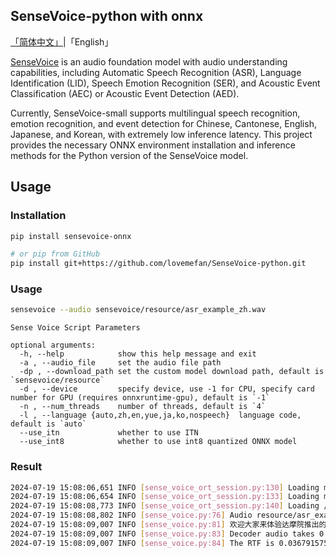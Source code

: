 ## SenseVoice-python with onnx

[「简体中文」](./README.md)|「English」

[SenseVoice](https://github.com/FunAudioLLM/SenseVoice) is an audio foundation model 
with audio understanding capabilities, 
including Automatic Speech Recognition (ASR), Language Identification (LID), 
Speech Emotion Recognition (SER), and Acoustic Event Classification (AEC) 
or Acoustic Event Detection (AED). 

Currently, SenseVoice-small supports multilingual speech recognition, emotion recognition, 
and event detection for Chinese, Cantonese, English, Japanese, and Korean, with extremely low inference latency.
This project provides the necessary ONNX environment installation 
and inference methods for the Python version of the SenseVoice model.

## Usage

### Installation 

```bash
pip install sensevoice-onnx

# or pip from GitHub
pip install git+https://github.com/lovemefan/SenseVoice-python.git
```

### Usage

```bash
sensevoice --audio sensevoice/resource/asr_example_zh.wav
```

```
Sense Voice Script Parameters

optional arguments:
  -h, --help            show this help message and exit
  -a , --audio_file     set the audio file path
  -dp , --download_path set the custom model download path, default is `sensevoice/resource`
  -d , --device         specify device, use -1 for CPU, specify card number for GPU (requires onnxruntime-gpu), default is `-1`
  -n , --num_threads    number of threads, default is `4`
  -l , --language {auto,zh,en,yue,ja,ko,nospeech}  language code, default is `auto`
  --use_itn             whether to use ITN
  --use_int8            whether to use int8 quantized ONNX model
```

### Result

```bash
2024-07-19 15:08:06,651 INFO [sense_voice_ort_session.py:130] Loading model from /Users/cenglingfan/Code/python-project/SenseVoice-python/sensevoice/resource/embedding.npy
2024-07-19 15:08:06,654 INFO [sense_voice_ort_session.py:133] Loading model /Users/cenglingfan/Code/python-project/SenseVoice-python/sensevoice/resource/sense-voice-encoder.onnx
2024-07-19 15:08:08,773 INFO [sense_voice_ort_session.py:140] Loading /Users/cenglingfan/Code/python-project/SenseVoice-python/sensevoice/resource/sense-voice-encoder.onnx takes 2.12 seconds
2024-07-19 15:08:08,802 INFO [sense_voice.py:76] Audio resource/asr_example_zh.wav is 5.58 seconds
2024-07-19 15:08:09,007 INFO [sense_voice.py:81] 欢迎大家来体验达摩院推出的语音识别模型
2024-07-19 15:08:09,007 INFO [sense_voice.py:83] Decoder audio takes 0.20529699325561523 seconds
2024-07-19 15:08:09,007 INFO [sense_voice.py:84] The RTF is 0.0367915758522608.
```